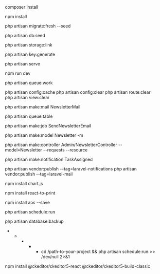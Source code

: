 
<!-- INSTALLATION -->

composer install

npm install

php artisan  migrate:fresh --seed

php artisan db:seed

php artisan storage:link

php artisan key:generate

<!-- Run the system -->
php artisan serve

npm run dev

php artisan queue:work

<!-- OTHER ARTISAN COMMANDS -->

<!-- for clear config -->
php artisan config:cache
php artisan config:clear
php artisan route:clear
php artisan view:clear

<!-- for creating the mail  -->
php artisan make:mail NewsletterMail

<!-- for creating the queue -->
php artisan queue:table

<!-- for creating the send newsletter job -->
php artisan make:job SendNewsletterEmail

<!-- Model - Migration - Requests - Resource -->

<!-- model with migration -->
php artisan make:model Newsletter -m

<!-- controler with resource and requests -->
php artisan make:controller Admin/NewsletterController --model=Newsletter --requests --resource

<!-- for makaing notf -->

php artisan make:notification TaskAssigned

<!--  -->

php artisan vendor:publish --tag=laravel-notifications
php artisan vendor:publish --tag=laravel-mail



<!-- lib -->
npm install chart.js

npm install react-to-print


<!-- AOS -->
npm install aos --save


<!-- for cron -->
<!-- run locally -->
php artisan schedule:run
<!-- db backup -->
php artisan database:backup

<!-- in server -->

* * * * * cd /path-to-your-project && php artisan schedule:run >> /dev/null 2>&1


<!-- for text editor -->
npm install @ckeditor/ckeditor5-react @ckeditor/ckeditor5-build-classic

<!-- react helmet -->